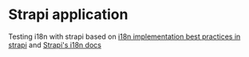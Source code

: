 # Strapi application

Testing i18n with strapi based on [i18n implementation best practices in strapi](https://strapi.io/blog/i18n-implementation-best-practices-in-strapi)  and [Strapi's i18n docs](https://docs.strapi.io/developer-docs/latest/plugins/i18n.html)